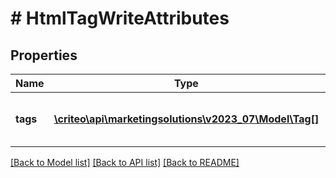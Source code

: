 # # HtmlTagWriteAttributes

## Properties

Name | Type | Description | Notes
------------ | ------------- | ------------- | -------------
**tags** | [**\criteo\api\marketingsolutions\v2023_07\Model\Tag[]**](Tag.md) | An array containing the html tags |

[[Back to Model list]](../../README.md#models) [[Back to API list]](../../README.md#endpoints) [[Back to README]](../../README.md)
